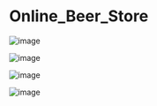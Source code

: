 # Online_Beer_Store
![image](https://github.com/user-attachments/assets/42719b38-f89a-4822-b8fa-fef988ba1365)


![image](https://github.com/user-attachments/assets/ce9a0b48-eda0-4fe3-ab84-d4b48e014c77)


![image](https://github.com/user-attachments/assets/7cf52b9b-906a-4384-a812-5f5d90f34b0d)


![image](https://github.com/user-attachments/assets/25819145-eae4-40bf-a143-9fec8fc5ff30)
